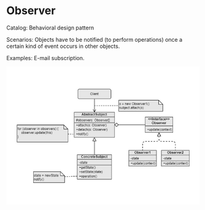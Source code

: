 Observer
===
Catalog: Behavioral design pattern

Scenarios: Objects have to be notified (to perform operations) once a certain kind of event occurs in other objects. 

Examples: E-mail subscription.

![UML](UML.jpg)

